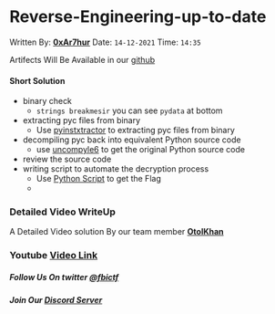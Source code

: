 # Reverse-Engineering-up-to-date
Written By: **[0xAr7hur](https://twitter.com/0xAr7hur)** Date: `14-12-2021` Time: `14:35`

Artifects Will Be Available in our [github](https://github.com/fbi-ctf/fbi-ctf.github.io/tree/main/writeups/cyberdrill2021/Reverse-Engineering-up-to-date)

#### Short Solution

- binary check
  - `strings breakmesir` you can see `pydata` at bottom
- extracting pyc files from binary
  - Use [pyinstxtractor](https://github.com/extremecoders-re/pyinstxtractor/blob/master/pyinstxtractor.py) to extracting pyc files from binary
- decompiling pyc back into equivalent Python source code
  - use [uncompyle6](https://pypi.org/project/uncompyle6/) to get the original Python source code
- review the source code
- writing script to automate the decryption process
  - Use [Python Script](https://github.com/fbi-ctf/fbi-ctf.github.io/blob/main/writeups/cyberdrill2021/Reverse-Engineering-up-to-date/breakmesir_solution.py) to get the Flag
  - 
### Detailed Video WriteUp
A Detailed Video solution By our team member **[OtolKhan](https://twitter.com/KhanOtol)** 
### Youtube [Video Link](https://www.youtube.com/watch?v=gBSYH4u-VHc)

##### Follow Us On twitter [@fbictf](https://twitter.com/fbictf)
##### Join Our [Discord Server](https://discord.gg/qhRJsKhBcX)

